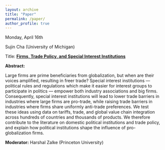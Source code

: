 ```yaml
---
layout: archive
title: "Paper"
permalink: /paper/
author_profile: true
---
```



Monday, April 16th

Sujin Cha (University of Michigan)

Title: <a href="https://gsipe-workshop.github.io/files/Cha,Osgood.2024.GSIPE.pdf">**Firms, Trade Policy, and Special Interest Institutions**</a>

**Abstract:**

Large firms are prime beneficiaries from globalization, but when are their voices amplified, resulting in freer trade? Special interest institutions — political rules and regulations which make it easier for interest groups to participate in politics — empower both industry associations and big firms. Consequently, special interest institutions will lead to lower trade barriers in industries where large firms are pro-trade, while raising trade barriers in industries where firms share uniformly anti-trade preferences. We test these ideas using data on tariffs, trade, and global value chain integration across hundreds of countries and thousands of products. We therefore contribute to the literature on domestic political institutions and trade policy, and explain how political institutions shape the influence of pro-globalization firms.

**Moderator:** Harshal Zalke  (Princeton University)
